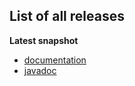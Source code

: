 
## List of all releases ##

**Latest snapshot**
- [documentation](https://silly-projects.github.io/chaos-maker/snapshots/latest)
- [javadoc](https://silly-projects.github.io/chaos-maker/snapshots/latest/javadoc)


